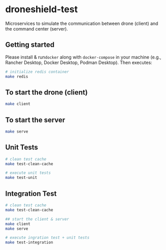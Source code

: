 # droneshield-test

Microservices to simulate the communication between drone (client) and the command center (server).

## Getting started

Please install & run`docker` along with `docker-compose` in your machine (e.g., Rancher Desktop, Docker Desktop, Podman Desktop). Then executes:

```bash
# initialize redis container
make redis
```

## To start the drone (client)
```bash
make client
```

## To start the server
```bash
make serve
```

## Unit Tests
```bash
# clean test cache
make test-clean-cache

# execute unit tests
make test-unit
```

## Integration Test
```bash
# clean test cache
make test-clean-cache

## start the client & server
make client
make serve

# execute ingration test + unit tests
make test-integration
```